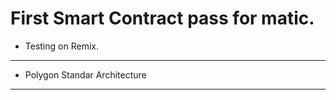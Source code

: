 # First Smart Contract pass for matic.
* Testing on Remix.
----------------------------------------------------------------------------------------------
* Polygon Standar Architecture



----------------------------------------------------------------------------------------------